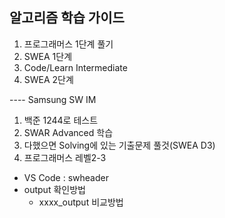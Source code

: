## 알고리즘 학습 가이드

1. 프로그래머스 1단계 풀기
2. SWEA 1단계
3. Code/Learn Intermediate
4. SWEA 2단계

---- Samsung SW IM

1. 백준 1244로 테스트
2. SWAR Advanced 학습
3. 다했으면 Solving에 있는 기출문제 풀것(SWEA D3)
4. 프로그래머스 레벨2-3



* VS Code : swheader
* output 확인방법
  * xxxx_output 비교방법


